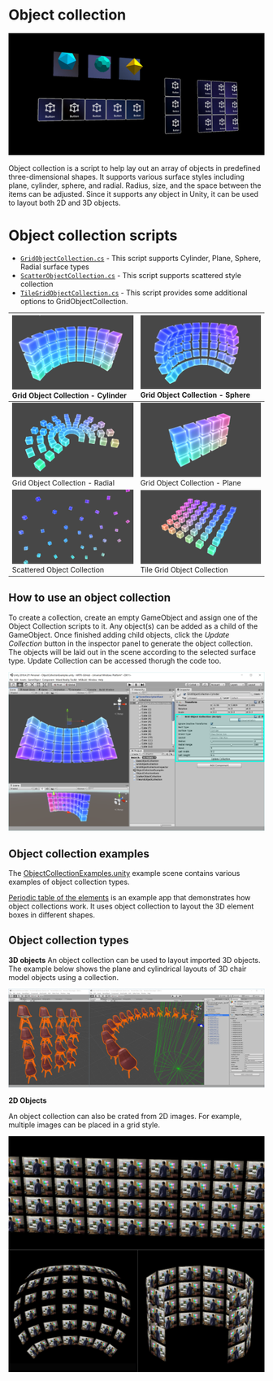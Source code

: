 # Object collection #

![Object collection](../Documentation/Images/ObjectCollection/MRTK_ObjectCollection_Main.jpg)

Object collection is a script to help lay out an array of objects in predefined three-dimensional shapes. It supports various surface styles including plane, cylinder, sphere, and radial. Radius, size, and the space between the items can be adjusted. Since it supports any object in Unity, it can be used to layout both 2D and 3D objects.

# Object collection scripts #
- [`GridObjectCollection.cs`](https://github.com/Microsoft/MixedRealityToolkit-Unity/blob/mrtk_release/Assets/MixedRealityToolkit.SDK/Features/UX/Scripts/Collections/GridObjectCollection.cs) - This script supports Cylinder, Plane, Sphere, Radial surface types
- [`ScatterObjectCollection.cs`](https://github.com/Microsoft/MixedRealityToolkit-Unity/blob/mrtk_release/Assets/MixedRealityToolkit.SDK/Features/UX/Scripts/Collections/ScatterObjectCollection.cs) - This script supports scattered style collection  
- [`TileGridObjectCollection.cs`](https://github.com/Microsoft/MixedRealityToolkit-Unity/blob/mrtk_release/Assets/MixedRealityToolkit.SDK/Features/UX/Scripts/Collections/TileGridObjectCollection.cs) - This script provides some additional options to GridObjectCollection.

|![Grid Object Collection - Cylinder](../Documentation/Images/ObjectCollection/MRTK_ObjectCollectionCylinder.png) Grid Object Collection - Cylinder | ![Grid Object Collection - Cylinder](../Documentation/Images/ObjectCollection/MRTK_ObjectCollectionSphere.png) Grid Object Collection - Sphere |
|:--- | :--- |
|![Grid Object Collection - Cylinder](../Documentation/Images/ObjectCollection/MRTK_ObjectCollectionRadial.png) Grid Object Collection - Radial | ![Grid Object Collection - Plane](../Documentation/Images/ObjectCollection/MRTK_ObjectCollectionPlane.png) Grid Object Collection - Plane |
|![Scattered Object Collection](../Documentation/Images/ObjectCollection/MRTK_ObjectCollectionScattered.png) Scattered Object Collection | ![Tile Grid Object Collection](../Documentation/Images/ObjectCollection/MRTK_ObjectCollectionTileGrid.png) Tile Grid Object Collection |


## How to use an object collection ##

To create a collection, create an empty GameObject and assign one of the Object Collection scripts to it. Any object(s) can be added as a child of the GameObject. Once finished adding child objects, click the *Update Collection* button in the inspector panel to generate the object collection. The objects will be laid out in the scene according to the selected surface type. Update Collection can be accessed thorugh the code too.




![Object collection](../Documentation/Images/ObjectCollection/MRTK_ObjectCollectionScript.png)

## Object collection examples ##

The [ObjectCollectionExamples.unity](https://github.com/Microsoft/MixedRealityToolkit-Unity/blob/mrtk_release/Assets/MixedRealityToolkit.Examples/Demos/UX/Collections/Scenes/ObjectCollectionExamples.unity) example scene contains various examples of object collection types.

[Periodic table of the elements](https://github.com/Microsoft/MRDesignLabs_Unity_PeriodicTable) is an example app that demonstrates how object collections work. It uses object collection to layout the 3D element boxes in different shapes.

## Object collection types ##

**3D objects**
An object collection can be used to layout imported 3D objects. The example below shows the plane and cylindrical layouts of 3D chair model objects using a collection.

![Object collection](../Documentation/Images/ObjectCollection/MRTK_ObjectCollection_3DObjects.jpg)

**2D Objects**

An object collection can also be crated from 2D images. For example, multiple images can be placed in a grid style.

![Object collection](../Documentation/Images/ObjectCollection/MRTK_ObjectCollection_Layout_2DImages.jpg)
